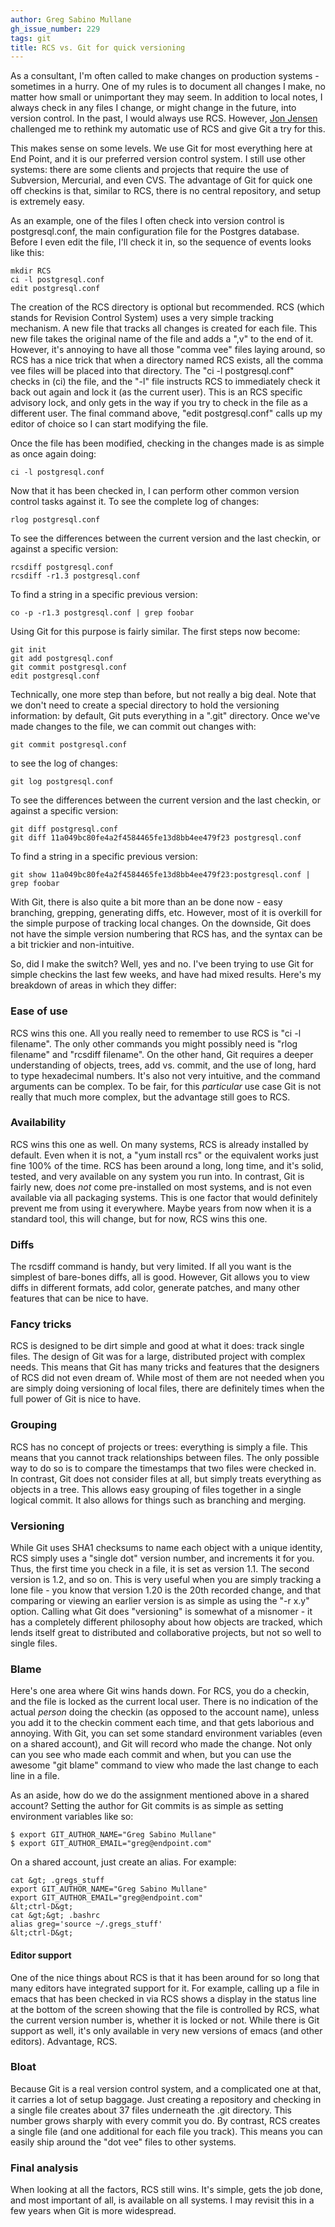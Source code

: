 ```yaml
---
author: Greg Sabino Mullane
gh_issue_number: 229
tags: git
title: RCS vs. Git for quick versioning
---
```


As a consultant, I'm often called to make changes on production systems - sometimes in a hurry. One of my rules is to document all changes I make, no matter how small or unimportant they may seem. In addition to local notes, I always check in any files I change, or might change in the future, into version control. In the past, I would always use RCS. However, [Jon Jensen](http://www.blogger.com/profile/18273388885281263476) challenged me to rethink my automatic use of RCS and give Git a try for this.

This makes sense on some levels. We use Git for most everything here at End Point, and it is our preferred version control system. I still use other systems: there are some clients and projects that require the use of Subversion, Mercurial, and even CVS. The advantage of Git for quick one off checkins is that, similar to RCS, there is no central repository, and setup is extremely easy.

As an example, one of the files I often check into version control is postgresql.conf, the main configuration file for the Postgres database. Before I even edit the file, I'll check it in, so the sequence of events looks like this:

```nohighlight
mkdir RCS
ci -l postgresql.conf
edit postgresql.conf
```

The creation of the RCS directory is optional but recommended. RCS (which stands for Revision Control System) uses a very simple tracking mechanism. A new file that tracks all changes is created for each file. This new file takes the original name of the file and adds a ",v" to the end of it. However, it's annoying to have all those "comma vee" files laying around, so RCS has a nice trick that when a directory named RCS exists, all the comma vee files will be placed into that directory. The "ci -l postgresql.conf" checks in (ci) the file, and the "-l" file instructs RCS to immediately check it back out again and lock it (as the current user). This is an RCS specific advisory lock, and only gets in the way if you try to check in the file as a different user. The final command above, "edit postgresql.conf" calls up my editor of choice so I can start modifying the file.

Once the file has been modified, checking in the changes made is as simple as once again doing:

```nohighlight
ci -l postgresql.conf
```

Now that it has been checked in, I can perform other common version control tasks against it. To see the complete log of changes:

```nohighlight
rlog postgresql.conf
```

To see the differences between the current version and the last checkin, or against a specific version:

```nohighlight
rcsdiff postgresql.conf
rcsdiff -r1.3 postgresql.conf
```

To find a string in a specific previous version:

```nohighlight
co -p -r1.3 postgresql.conf | grep foobar
```

Using Git for this purpose is fairly similar. The first steps now become:

```nohighlight
git init
git add postgresql.conf
git commit postgresql.conf
edit postgresql.conf
```

Technically, one more step than before, but not really a big deal. Note that we don't need to create a special directory to hold the versioning information: by default, Git puts everything in a ".git" directory. Once we've made changes to the file, we can commit out changes with:

```nohighlight
git commit postgresql.conf
```

to see the log of changes:

```nohighlight
git log postgresql.conf
```

To see the differences between the current version and the last checkin, or against a specific version:

```nohighlight
git diff postgresql.conf
git diff 11a049bc80fe4a2f4584465fe13d8bb4ee479f23 postgresql.conf
```

To find a string in a specific previous version:

```nohighlight
git show 11a049bc80fe4a2f4584465fe13d8bb4ee479f23:postgresql.conf | grep foobar
```

With Git, there is also quite a bit more than an be done now - easy branching, grepping, generating diffs, etc. However, most of it is overkill for the simple purpose of tracking local changes. On the downside, Git does not have the simple version numbering that RCS has, and the syntax can be a bit trickier and non-intuitive.

So, did I make the switch? Well, yes and no. I've been trying to use Git for simple checkins the last few weeks, and have had mixed results. Here's my breakdown of areas in which they differ:

### Ease of use

RCS wins this one. All you really need to remember to use RCS is "ci -l filename". The only other commands you might possibly need is "rlog filename" and "rcsdiff filename". On the other hand, Git requires a deeper understanding of objects, trees, add vs. commit, and the use of long, hard to type hexadecimal numbers. It's also not very intuitive, and the command arguments can be complex. To be fair, for this *particular* use case Git is not really that much more complex, but the advantage still goes to RCS.

### Availability

RCS wins this one as well. On many systems, RCS is already installed by default. Even when it is not, a "yum install rcs" or the equivalent works just fine 100% of the time. RCS has been around a long, long time, and it's solid, tested, and very available on any system you run into. In contrast, Git is fairly new, does *not* come pre-installed on most systems, and is not even available via all packaging systems. This is one factor that would definitely prevent me from using it everywhere. Maybe years from now when it is a standard tool, this will change, but for now, RCS wins this one.

### Diffs

The rcsdiff command is handy, but very limited. If all you want is the simplest of bare-bones diffs, all is good. However, Git allows you to view diffs in different formats, add color, generate patches, and many other features that can be nice to have.

### Fancy tricks

RCS is designed to be dirt simple and good at what it does: track single files. The design of Git was for a large, distributed project with complex needs. This means that Git has many tricks and features that the designers of RCS did not even dream of. While most of them are not needed when you are simply doing versioning of local files, there are definitely times when the full power of Git is nice to have.

### Grouping

RCS has no concept of projects or trees: everything is simply a file. This means that you cannot track relationships between files. The only possible way to do so is to compare the timestamps that two files were checked in. In contrast, Git does not consider files at all, but simply treats everything as objects in a tree. This allows easy grouping of files together in a single logical commit. It also allows for things such as branching and merging.

### Versioning

While Git uses SHA1 checksums to name each object with a unique identity, RCS simply uses a "single dot" version number, and increments it for you. Thus, the first time you check in a file, it is set as version 1.1. The second version is 1.2, and so on. This is very useful when you are simply tracking a lone file - you know that version 1.20 is the 20th recorded change, and that comparing or viewing an earlier version is as simple as using the "-r x.y" option. Calling what Git does "versioning" is somewhat of a misnomer - it has a completely different philosophy about how objects are tracked, which lends itself great to distributed and collaborative projects, but not so well to single files.

### Blame

Here's one area where Git wins hands down. For RCS, you do a checkin, and the file is locked as the current local user. There is no indication of the actual *person* doing the checkin (as opposed to the account name), unless you add it to the checkin comment each time, and that gets laborious and annoying. With Git, you can set some standard environment variables (even on a shared account), and Git will record who made the change. Not only can you see who made each commit and when, but you can use the awesome "git blame" command to view who made the last change to each line in a file.

As an aside, how do we do the assignment mentioned above in a shared account? Setting the author for Git commits is as simple as setting environment variables like so:

```nohighlight
$ export GIT_AUTHOR_NAME="Greg Sabino Mullane"
$ export GIT_AUTHOR_EMAIL="greg@endpoint.com"
```

On a shared account, just create an alias. For example:

```nohighlight
cat &gt; .gregs_stuff
export GIT_AUTHOR_NAME="Greg Sabino Mullane"
export GIT_AUTHOR_EMAIL="greg@endpoint.com"
&lt;ctrl-D&gt;
cat &gt;&gt; .bashrc
alias greg='source ~/.gregs_stuff'
&lt;ctrl-D&gt;
```

#### Editor support

One of the nice things about RCS is that it has been around for so long that many editors have integrated support for it. For example, calling up a file in emacs that has been checked in via RCS shows a display in the status line at the bottom of the screen showing that the file is controlled by RCS, what the current version number is, whether it is locked or not. While there is Git support as well, it's only available in very new versions of emacs (and other editors). Advantage, RCS.

### Bloat

Because Git is a real version control system, and a complicated one at that, it carries a lot of setup baggage. Just creating a repository and checking in a single file creates about 37 files underneath the .git directory. This number grows sharply with every commit you do. By contrast, RCS creates a single file (and one additional for each file you track). This means you can easily ship around the "dot vee" files to other systems.

### Final analysis

When looking at all the factors, RCS still wins. It's simple, gets the job done, and most important of all, is available on all systems. I may revisit this in a few years when Git is more widespread.
